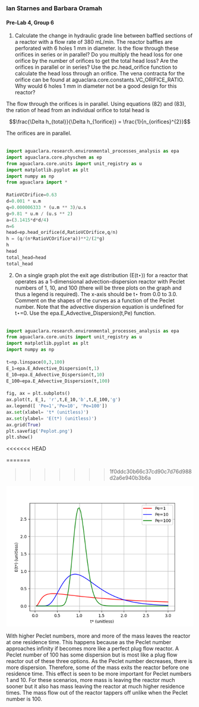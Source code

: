 ### Ian Starnes and Barbara Oramah
#### Pre-Lab 4, Group 6

1. Calculate the change in hydraulic grade line between baffled sections of a reactor with a flow rate of 380 mL/min. The reactor baffles are perforated with 6 holes 1 mm in diameter. Is the flow through these orifices in series or in parallel? Do you multiply the head loss for one orifice by the number of orifices to get the total head loss? Are the orifices in parallel or in series? Use the pc.head_orifice function to calculate the head loss through an orifice. The vena contracta for the orifice can be found at aguaclara.core.constants.VC_ORIFICE_RATIO. Why would 6 holes 1 mm in diameter not be a good design for this reactor?

The flow through the orifices is in parallel. Using equations (82) and (83), the ration of head from an individual orifice to total head is

$$\frac{\Delta h_{total}}{\Delta h_{1orifice}} = \frac{1}{n_{orifices}^{2}}$$

The orifices are in parallel.

```Python

import aguaclara.research.environmental_processes_analysis as epa
import aguaclara.core.physchem as ep
from aguaclara.core.units import unit_registry as u
import matplotlib.pyplot as plt
import numpy as np
from aguaclara import *

RatioVCOrifice=0.63
d=0.001 * u.m
q=0.000006333 * (u.m ** 3)/u.s
g=9.81 * u.m / (u.s ** 2)
a=(3.1415*d*d/4)
n=6
head=ep.head_orifice(d,RatioVCOrifice,q/n)
h = (q/(n*RatioVCOrifice*a))**2/(2*g)
h
head
total_head=head
total_head

```

2. On a single graph plot the exit age distribution (E(t⋆)) for a reactor that operates as a 1-dimensional advection-dispersion reactor with Peclet numbers of 1, 10, and 100 (there will be three plots on the graph and thus a legend is required). The x-axis should be t⋆ from 0.0 to 3.0. Comment on the shapes of the curves as a function of the Peclet number. Note that the advective dispersion equation is undefined for t⋆=0. Use the epa.E_Advective_Dispersion(t,Pe) function.


```Python

import aguaclara.research.environmental_processes_analysis as epa
from aguaclara.core.units import unit_registry as u
import matplotlib.pyplot as plt
import numpy as np

t=np.linspace(0,3,100)
E_1=epa.E_Advective_Dispersion(t,1)
E_10=epa.E_Advective_Dispersion(t,10)
E_100=epa.E_Advective_Dispersion(t,100)

fig, ax = plt.subplots()
ax.plot(t, E_1, 'r',t,E_10,'b',t,E_100,'g')
ax.legend([ 'Pe=1','Pe=10', 'Pe=100'])
ax.set(xlabel= 't* (unitless)')
ax.set(ylabel= 'E(t*) (unitless)')
ax.grid(True)
plt.savefig('Peplot.png')
plt.show()

```
<<<<<<< HEAD

=======
>>>>>>> 1f0ddc30b66c37cd90c7d76d988d2a6e940b3b6a
<p align="center"> <img src="https://github.com/IanStarnes/Barbara-And-Ian/blob/master/images/Peplot.png?raw=true" heights=310 width=927> </p>

With higher Peclet numbers, more and more of the mass leaves the reactor at one residence time. This happens because as the Peclet number approaches infinity if becomes more like a perfect plug flow reactor. A Peclet number of 100 has some dispersion but is most like a plug flow reactor out of these three options. As the Peclet number decreases, there is more dispersion. Therefore, some of the mass exits the reactor before one residence time. This effect is seen to be more important for Peclet numbers 1 and 10. For these scenarios, more mass is leaving the reactor much sooner but it also has mass leaving the reactor at much higher residence times. The mass flow out of the reactor tappers off unlike when the Peclet number is 100.
